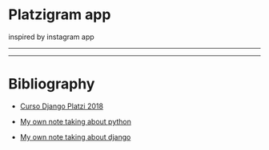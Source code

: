 # Platzigram app
inspired by instagram app

---
---

# Bibliography

- [Curso Django Platzi 2018](https://platzi.com/cursos/django-2018/)

- [My own note taking about python](https://github.com/dcarolinahdev/notes/blob/master/python.md)

- [My own note taking about django](https://github.com/dcarolinahdev/notes/blob/master/django.md)
